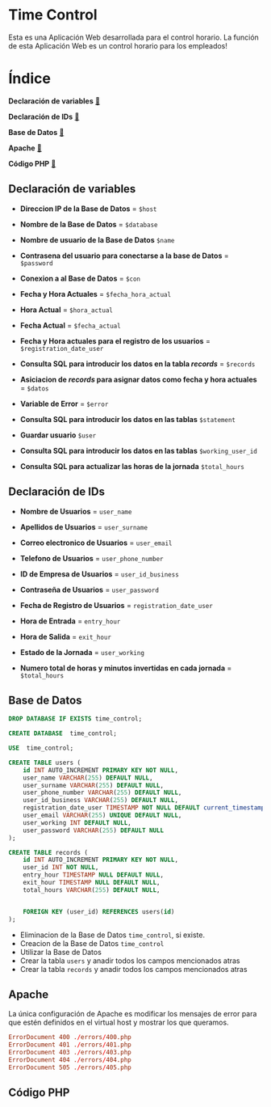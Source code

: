 # Time Control

Esta es una Aplicación Web desarrollada para el control horario. La función de esta Aplicación Web es un control horario para los empleados!

# Índice

**Declaración de variables** [🔗](#declaración_de_variables)

**Declaración de IDs** [🔗](#declaración-de-ids)

**Base de Datos** [🔗](#base-de-datos)

**Apache** [🔗](#apache)

**Código PHP** [🔗](#código-php)


## Declaración de variables

*   **Direccion IP de la Base de Datos** = `$host`

*   **Nombre de la Base de Datos** = `$database`

*   **Nombre de usuario de la Base de Datos** `$name`

*   **Contrasena del usuario para conectarse a la base de Datos** = `$password`

*   **Conexion a al Base de Datos** = `$con`

*   **Fecha y Hora Actuales** = `$fecha_hora_actual`

*   **Hora Actual** = `$hora_actual`

*   **Fecha Actual** = `$fecha_actual`

*   **Fecha y Hora actuales para el registro de los usuarios** = `$registration_date_user`

*   **Consulta SQL para introducir los datos en la tabla *records*** = `$records`

*   **Asiciacion de *records* para asignar datos como fecha y hora actuales** = `$datos`

*   **Variable de Error** = `$error`

*   **Consulta SQL para introducir los datos en las tablas** `$statement`

*   **Guardar usuario** `$user`

*   **Consulta SQL para introducir los datos en las tablas** `$working_user_id`

*   **Consulta SQL para actualizar las horas de la jornada** `$total_hours`


## Declaración de IDs

*   **Nombre de Usuarios** = `user_name`

*   **Apellidos de Usuarios** = `user_surname`

*   **Correo electronico de Usuarios** = `user_email`

*   **Telefono de Usuarios** = `user_phone_number`

*   **ID de Empresa de Usuarios** = `user_id_business`

*   **Contraseña de Usuarios** = `user_password`

*   **Fecha de Registro de Usuarios** = `registration_date_user`

*   **Hora de Entrada** = `entry_hour`

*   **Hora de Salida** = `exit_hour`

*   **Estado de la Jornada** = `user_working`

*   **Numero total de horas y minutos invertidas en cada jornada** = `$total_hours`


## Base de Datos

```sql
DROP DATABASE IF EXISTS time_control;

CREATE DATABASE  time_control;

USE  time_control;

CREATE TABLE users (
    id INT AUTO_INCREMENT PRIMARY KEY NOT NULL,
    user_name VARCHAR(255) DEFAULT NULL,
    user_surname VARCHAR(255) DEFAULT NULL,
    user_phone_number VARCHAR(255) DEFAULT NULL,
    user_id_business VARCHAR(255) DEFAULT NULL,
    registration_date_user TIMESTAMP NOT NULL DEFAULT current_timestamp() ON UPDATE current_timestamp(),
    user_email VARCHAR(255) UNIQUE DEFAULT NULL,
    user_working INT DEFAULT NULL,
    user_password VARCHAR(255) DEFAULT NULL
);

CREATE TABLE records (
    id INT AUTO_INCREMENT PRIMARY KEY NOT NULL,
    user_id INT NOT NULL,
    entry_hour TIMESTAMP NULL DEFAULT NULL,
    exit_hour TIMESTAMP NULL DEFAULT NULL,
    total_hours VARCHAR(255) DEFAULT NULL,


    FOREIGN KEY (user_id) REFERENCES users(id)
);
```

* Eliminacion de la Base de Datos `time_control`, si existe.
* Creacion de la Base de Datos `time_control`
* Utilizar la Base de Datos
* Crear la tabla `users` y anadir todos los campos mencionados atras
* Crear la tabla `records` y anadir todos los campos mencionados atras

## Apache

La única configuración de Apache es modificar los mensajes de error para que estén definidos en el virtual host y mostrar los que queramos.

```conf
ErrorDocument 400 ./errors/400.php
ErrorDocument 401 ./errors/401.php
ErrorDocument 403 ./errors/403.php
ErrorDocument 404 ./errors/404.php
ErrorDocument 505 ./errors/405.php
```

## Código PHP
